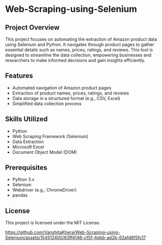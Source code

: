 # Web-Scraping-using-Selenium

## Project Overview
This project focuses on automating the extraction of Amazon product data using Selenium and Python. It navigates through product pages to gather essential details such as names, prices, ratings, and reviews. This tool is designed to streamline the data collection, empowering businesses and researchers to make informed decisions and gain insights efficiently.



## Features
- Automated navigation of Amazon product pages
- Extraction of product names, prices, ratings, and reviews
- Data storage in a structured format (e.g., CSV, Excel)
- Simplified data collection process



## Skills Utilized
- Python
- Web Scraping Framework (Selenium)
- Data Extraction
- Microsoft Excel
- Document Object Model (DOM)



## Prerequisites
- Python 3.x
- Selenium
- Webdriver (e.g., ChromeDriver)
- pandas

## License
This project is licensed under the MIT License.




https://github.com/VanshitaKhera/Web-Scraping-using-Selenium/assets/154512400/63ff4146-cf5f-4ebb-ad2b-62afd6f5fc17


